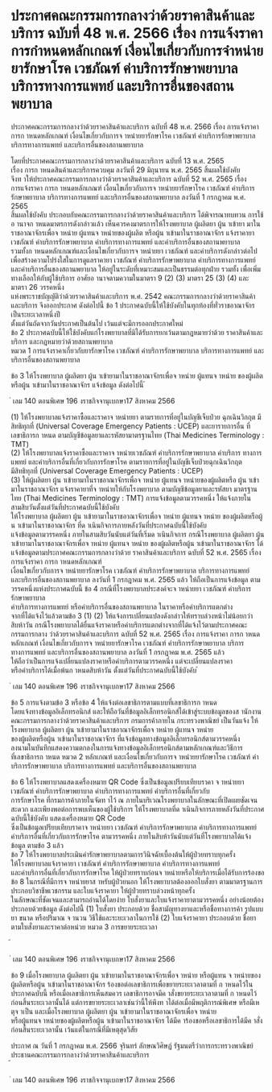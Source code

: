 
# ประกาศคณะกรรมการกลางว่าด้วยราคาสินค้าและบริการ ฉบับที่ 48 พ.ศ. 2566 เรื่อง การแจ้งราคา การกำหนดหลักเกณฑ์ เงื่อนไขเกี่ยวกับการจำหน่ายยารักษาโรค เวชภัณฑ์ ค่าบริการรักษาพยาบาล บริการทางการแพทย์ และบริการอื่นของสถานพยาบาล
      
      

      
      

ประกาศคณะกรรมการกลางว่าด้วยราคาสินค้าและบริการ 
ฉบับที่  48  พ.ศ.  2566 
เรื่อง  การแจ้งราคา  การก าหนดหลักเกณฑ์  เงื่อนไขเกี่ยวกับการจ าหน่ายยารักษาโรค 
เวชภัณฑ์  ค่าบริการรักษาพยาบาล  บริการทางการแพทย์ 
และบริการอื่นของสถานพยาบาล 
 
 
โดยที่ประกาศคณะกรรมการกลางว่าด้วยราคาสินค้าและบริการ  ฉบับที่  13  พ.ศ.  2565  
เรื่อง  การก าหนดสินค้าและบริการควบคุม  ลงวันที่  29  มิถุนายน  พ.ศ.  2565  สิ้นผลใช้บังคับ   
จึงท าให้ประกาศคณะกรรมการกลางว่าด้วยราคาสินค้าและบริการ  ฉบับที่  52  พ.ศ.  2565  เรื่อง   
การแจ้งราคา  การก าหนดหลักเกณฑ์  เงื่อนไขเกี่ยวกับการจ าหน่ายยารักษาโรค  เวชภัณฑ์  ค่าบริการ
รักษาพยาบาล  บริการทางการแพทย์  และบริการอื่นของสถานพยาบาล  ลงวันที่  1  กรกฎาคม  พ.ศ.  2565   
สิ้นผลใช้บังคับ  ประกอบกับคณะกรรมการกลางว่าด้วยราคาสินค้าและบริการ  ได้พิจารณาทบทวน 
การใช้อ านาจก าหนดมาตรการดังกล่าวแล้ว  เห็นควรคงมาตรการให้โรงพยาบาล  ผู้ผลิตยา  ผู้น าเข้ายา 
มาในราชอาณาจักรเพื่อจ าหน่าย  ผู้แทนจ าหน่ายของผู้ผลิต  หรือผู้น าเข้ามาในราชอาณาจักร  แจ้งราคายา   
เวชภัณฑ์  ค่าบริการรักษาพยาบาล  ค่าบริการทางการแพทย์  และค่าบริการอื่นของสถานพยาบาล   
รวมทั้งก าหนดหลักเกณฑ์และเงื่อนไขเกี่ยวกับการจ าหน่ายยา  เวชภัณฑ์  และค่าบริการดังกล่าวต่อไป   
เพื่อสร้างความโปร่งใสในการดูแลราคายา  เวชภัณฑ์  ค่าบริการรักษาพยาบาล  ค่าบริการทางการแพทย์
และค่าบริการอื่นของสถานพยาบาล  ให้อยู่ในระดับที่เหมาะสมและเป็นธรรมต่อทุกฝ่าย  รวมทั้ง 
เพื่อเพิ่มทางเลือกให้กับผู้ใช้บริการ 
อาศัยอ านาจตามความในมาตรา  9  (2)  (3)  มาตรา  25  (3)  (4)  และมาตรา  26  วรรคหนึ่ง   
แห่งพระราชบัญญัติว่าด้วยราคาสินค้าและบริการ  พ.ศ.  2542  คณะกรรมการกลางว่าด้วยราคาสินค้า 
และบริการ  จึงออกประกาศ  ดังต่อไปนี้ 
ข้อ 1 ประกาศฉบับนี้ให้ใช้บังคับในทุกท้องที่ทั่วราชอาณาจักรเป็นระยะเวลาหนึ่งปี   
ตั้งแต่วันถัดจากวันประกาศเป็นต้นไป  เว้นแต่จะมีการออกประกาศใหม่   
ข้อ 2 ประกาศฉบับนี้ให้ใช้บังคับแก่โรงพยาบาลที่มิได้รับการยกเว้นตามกฎหมายว่าด้วย 
ราคาสินค้าและบริการ  และกฎหมายว่าด้วยสถานพยาบาล   
หมวด  1 
การแจ้งราคาเกี่ยวกับยารักษาโรค  เวชภัณฑ์  ค่าบริการรักษาพยาบาล 
บริการทางการแพทย์  และบริการอื่นของสถานพยาบาล 
 
 
ข้อ 3 ให้โรงพยาบาล  ผู้ผลิตยา  ผู้น าเข้ายามาในราชอาณาจักรเพื่อจ าหน่าย  ผู้แทนจ าหน่าย 
ของผู้ผลิตหรือผู้น าเข้ามาในราชอาณาจักร  แจ้งข้อมูล  ดังต่อไปนี้ 
้
 
่
เลม   140   ตอนพิเศษ   196    งราชกิจจานุเบกษา17   สิงหาคม   2566

(1) ให้โรงพยาบาลแจ้งราคาซื้อและราคาจ าหน่ายยา  ตามรายการที่อยู่ในบัญชีเจ็บป่วย 
ฉุกเฉินวิกฤต  มีสิทธิทุกที่  (Universal  Coverage  Emergency  Patients : UCEP)  และยารายการอื่น 
ที่เลขาธิการก าหนด  ตามบัญชีข้อมูลยาและรหัสยามาตรฐานไทย  (Thai  Medicines  Terminology :  
TMT)   
(2) ให้โรงพยาบาลแจ้งราคาซื้อและราคาจ าหน่ายเวชภัณฑ์  ค่าบริการรักษาพยาบาล  ค่าบริการ 
ทางการแพทย์  และค่าบริการอื่นที่เกี่ยวกับการรักษาโรค  ตามรายการที่อยู่ในบัญชีเจ็บป่วยฉุกเฉินวิกฤต   
มีสิทธิทุกที่  (Universal  Coverage  Emergency  Patients : UCEP)   
(3) ให้ผู้ผลิตยา  ผู้น าเข้ายามาในราชอาณาจักรเพื่อจ าหน่าย  ผู้แทนจ าหน่ายของผู้ผลิตหรือ 
ผู้น าเข้ามาในราชอาณาจักร  แจ้งราคายาที่จ าหน่ายให้กับโรงพยาบาล  ตามบัญชีข้อมูลยาและรหัสยา 
มาตรฐานไทย  (Thai  Medicines  Terminology : TMT) 
การแจ้งข้อมูลตามวรรคหนึ่ง  ให้แจ้งภายในสามสิบวันตั้งแต่วันที่ประกาศฉบับนี้ใช้บังคับ   
ให้โรงพยาบาล  ผู้ผลิตยา  ผู้น าเข้ายามาในราชอาณาจักรเพื่อจ าหน่าย  ผู้แทนจ าหน่าย 
ของผู้ผลิตหรือผู้น าเข้ามาในราชอาณาจักร  ที่ด าเนินกิจการภายหลังวันที่ประกาศฉบับนี้ใช้บังคับ   
แจ้งข้อมูลตามวรรคหนึ่ง  ภายในสามสิบวันนับแต่วันที่เริ่มด าเนินกิจการ 
กรณีโรงพยาบาล  ผู้ผลิตยา  ผู้น าเข้ายามาในราชอาณาจักรเพื่อจ าหน่าย  ผู้แทนจ าหน่าย 
ของผู้ผลิตหรือผู้น าเข้ามาในราชอาณาจักร  ได้แจ้งข้อมูลตามประกาศคณะกรรมการกลางว่าด้วย 
ราคาสินค้าและบริการ  ฉบับที่  52  พ.ศ.  2565  เรื่อง  การแจ้งราคา  การก าหนดหลักเกณฑ์   
เงื่อนไขเกี่ยวกับการจ าหน่ายยารักษาโรค  เวชภัณฑ์  ค่าบริการรักษาพยาบาล  บริการทางการแพทย์   
และบริการอื่นของสถานพยาบาล  ลงวันที่  1  กรกฎาคม  พ.ศ.  2565  แล้ว  ให้ถือเป็นการแจ้งข้อมูล
ตามวรรคหนึ่งแห่งประกาศฉบับนี้ 
ข้อ 4 กรณีที่โรงพยาบาลประสงค์จะจ าหน่ายยา  เวชภัณฑ์  ค่าบริการรักษาพยาบาล  
ค่าบริการทางการแพทย์  หรือค่าบริการอื่นของสถานพยาบาล  ในราคาหรือค่าบริการแตกต่าง   
จากที่ได้แจ้งไว้แล้วตามข้อ  3  (1)  (2)  ให้แจ้งการเปลี่ยนแปลงดังกล่าวให้ทราบล่วงหน้าไม่น้อยกว่า   
สิบห้าวัน 
กรณีโรงพยาบาลได้ยื่นแจ้งราคาหรือค่าบริการแตกต่างจากที่ได้แจ้งไว้ตามประกาศคณะกรรมการกลาง 
ว่าด้วยราคาสินค้าและบริการ  ฉบับที่  52  พ.ศ.  2565  เรื่อง  การแจ้งราคา  การก าหนด 
หลักเกณฑ์  เงื่อนไขเกี่ยวกับการจ าหน่ายยารักษาโรค  เวชภัณฑ์  ค่าบริการรักษาพยาบาล  บริการ 
ทางการแพทย์  และบริการอื่นของสถานพยาบาล  ลงวันที่  1  กรกฎาคม  พ.ศ.  2565  แล้ว   
ให้ถือว่าเป็นการแจ้งเปลี่ยนแปลงราคาหรือค่าบริการตามวรรคหนึ่ง  แต่จะเปลี่ยนแปลงราคา   
หรือค่าบริการได้เมื่อพ้นก าหนดสิบห้าวัน  ตั้งแต่วันที่ประกาศฉบับนี้ใช้บังคับ 
้
 
่
เลม   140   ตอนพิเศษ   196    งราชกิจจานุเบกษา17   สิงหาคม   2566

ข้อ 5 การแจ้งตามข้อ  3  หรือข้อ  4  ให้แจ้งต่อเลขาธิการตามแบบที่เลขาธิการก าหนด   
โดยแจ้งทางข้อมูลอิเล็กทรอนิกส์  และให้ถือวันที่ข้อมูลอิเล็กทรอนิกส์ได้เข้าสู่ระบบข้อมูลของส านักงาน 
คณะกรรมการกลางว่าด้วยราคาสินค้าและบริการ  กรมการค้าภายใน  กระทรวงพาณิชย์  เป็นวันแจ้ง 
ให้โรงพยาบาล  ผู้ผลิตยา  ผู้น าเข้ายามาในราชอาณาจักรเพื่อจ าหน่าย  ผู้แทนจ าหน่าย   
ของผู้ผลิตหรือผู้น าเข้ามาในราชอาณาจักร  ที่แจ้งข้อมูลทางข้อมูลอิเล็กทรอนิกส์ตามวรรคหนึ่ง   
ลงนามในบันทึกแสดงความตกลงในการแจ้งทางข้อมูลอิเล็กทรอนิกส์ตามหลักเกณฑ์และวิธีการ   
ที่เลขาธิการก าหนด 
หมวด  2 
หลักเกณฑ์  และเงื่อนไขเกี่ยวกับการจ าหน่ายยารักษาโรค  เวชภัณฑ์ 
ค่าบริการรักษาพยาบาล  บริการทางการแพทย์ 
และบริการอื่นของสถานพยาบาล 
 
 
ข้อ 6 ให้โรงพยาบาลแสดงเครื่องหมาย  QR  Code  ซึ่งเป็นข้อมูลเปรียบเทียบราคา
จ าหน่ายยา  เวชภัณฑ์  ค่าบริการรักษาพยาบาล  ค่าบริการทางการแพทย์  ค่าบริการอื่นที่เกี่ยวกับ   
การรักษาโรค  ที่กรมการค้าภายในจัดท าไว้  ณ  ภายในบริเวณโรงพยาบาลในลักษณะที่เปิดเผยชัดเจน   
สะดวก  และเพียงพอต่อการพบเห็นของผู้ใช้บริการ 
ให้โรงพยาบาลที่ด าเนินกิจการภายหลังวันที่ประกาศฉบับนี้ใช้บังคับ  แสดงเครื่องหมาย  QR  Code   
ซึ่งเป็นข้อมูลเปรียบเทียบราคาจ าหน่ายยา  เวชภัณฑ์  ค่าบริการรักษาพยาบาล  ค่าบริการทางการแพทย์  
ค่าบริการอื่นที่เกี่ยวกับการรักษาโรค  ตามวรรคหนึ่ง  ภายในสิบห้าวันนับแต่วันที่โรงพยาบาลได้แจ้งข้อมูล 
ตามข้อ  3  แล้ว   
ข้อ 7 ให้โรงพยาบาลประเมินค่ารักษาพยาบาลตามการวินิจฉัยเบื้องต้นให้ผู้ป่วยทราบทุกครั้ง   
ให้โรงพยาบาลแจ้งราคายา  เวชภัณฑ์  ค่าบริการรักษาพยาบาล  ค่าบริการทางการแพทย์   
และค่าบริการอื่นที่เกี่ยวกับการรักษาโรค  ให้ผู้ป่วยทราบก่อนจ าหน่ายหรือให้บริการเมื่อได้รับการร้องขอ 
ข้อ 8 ในกรณีที่มีการจ าหน่ายยาส าหรับผู้ป่วยนอก  ให้โรงพยาบาลต้องออกใบสั่งยา 
ตามมาตรฐานการประกอบวิชาชีพเวชกรรม  และใบแจ้งราคายา  ให้ผู้ป่วยทราบล่วงหน้าทุกครั้ง   
ในลักษณะที่ชัดเจนและสามารถอ่านได้โดยง่าย 
ใบสั่งยาและใบแจ้งราคายาตามวรรคหนึ่ง  อย่างน้อยต้องประกอบด้วยข้อมูล  ดังต่อไปนี้ 
(1) ใบสั่งยา  ประกอบด้วย  ชื่อสามัญทางยาและหรือชื่อทางการค้า  รูปแบบยา  ขนาด 
หรือปริมาณ  จ านวน  วิธีใช้และระยะเวลาในการใช้ 
(2) ใบแจ้งราคายา  ประกอบด้วย  ชื่อยาตามใบสั่งยาและราคาต่อหน่วย 
หมวด  3 
การขยายระยะเวลา 
 
 
้
 
่
เลม   140   ตอนพิเศษ   196    งราชกิจจานุเบกษา17   สิงหาคม   2566

ข้อ 9 เมื่อโรงพยาบาล  ผู้ผลิตยา  ผู้น าเข้ายามาในราชอาณาจักรเพื่อจ าหน่าย  หรือผู้แทน
จ าหน่ายของผู้ผลิตหรือผู้น าเข้ามาในราชอาณาจักร  ร้องขอต่อเลขาธิการเพื่อขยายระยะเวลาตามที่ 
ก าหนดไว้ในประกาศฉบับนี้  หรือเมื่อเลขาธิการเห็นสมควร  เลขาธิการอาจมีค าสั่งขยายระยะเวลาตามที่
ก าหนดไว้ก่อนสิ้นระยะเวลานั้นได้  แต่การขยายระยะเวลาเช่นว่านี้ให้พึงท าได้ต่อเมื่อมีพฤติการณ์พิเศษ
หรือมีเหตุจ าเป็น  และเมื่อโรงพยาบาล  ผู้ผลิตยา  ผู้น าเข้ายามาในราชอาณาจักรเพื่อจ าหน่าย   
หรือผู้แทนจ าหน่ายของผู้ผลิตหรือผู้น าเข้ามาในราชอาณาจักร  ได้มีค าร้องขอหรือเลขาธิการได้มีค าสั่ง 
ก่อนสิ้นระยะเวลานั้น  เว้นแต่ในกรณีที่มีเหตุสุดวิสัย 
 
ประกาศ  ณ  วันที่  1  กรกฎาคม  พ.ศ.  2566 
จุรินทร์  ลักษณวิศิษฏ์ 
รัฐมนตรีว่าการกระทรวงพาณิชย์   
ประธานคณะกรรมการกลางว่าด้วยราคาสินค้าและบริการ   
้
 
่
เลม   140   ตอนพิเศษ   196    งราชกิจจานุเบกษา17   สิงหาคม   2566